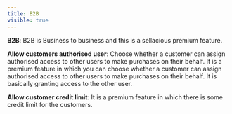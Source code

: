 ```yaml
---
title: B2B
visible: true
---
```


**B2B**: B2B is Business to business and this is a sellacious premium feature.

**Allow customers authorised user**: Choose whether a customer can assign authorised access to other users to make purchases on their behalf. It is a premium feature in which you can choose whether a customer can assign authorised access to other users to make purchases on their behalf. It is basically granting access to the other user.

**Allow customer credit limit**: It is a premium feature in which there is some credit limit for the customers.
